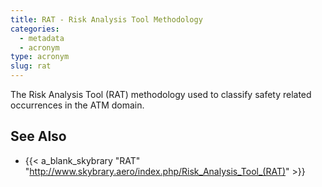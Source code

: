 ```yaml
---
title: RAT - Risk Analysis Tool Methodology
categories:
  - metadata
  - acronym
type: acronym
slug: rat
---
```


The Risk Analysis Tool (RAT) methodology used to classify safety
related occurrences in the ATM domain.

## See Also

* {{< a_blank_skybrary "RAT" "http://www.skybrary.aero/index.php/Risk_Analysis_Tool_(RAT)" >}}
